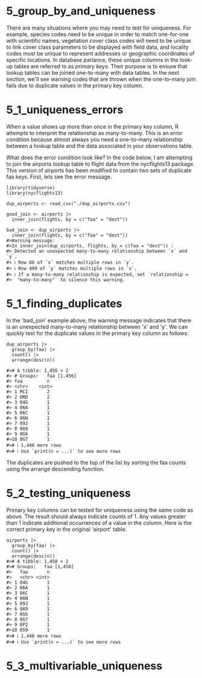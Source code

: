

# 5_group_by_and_uniqueness

There are many situations where you may need to test for uniqueness. For example, species codes need to be unique in order to match one-for-one with scientific names, vegetation cover class codes will need to be unique to link cover class parameters to be displayed with field data, and locality codes must be unique to represent addresses or geographic coordinates of specific locations. In database parlance, these unique columns in the look-up tables are referred to as *primary keys*. Their purpose is to ensure that lookup tables can be joined one-to-many with data tables. In the next section, we'll see warning codes that are thrown when the one-to-many join fails due to duplicate values in the primary key column.

# 5_1_uniqueness_errors

When a value shows up more than once in the primary key column, R attempts to interpret the relationship as many-to-many. This is an error condition because almost always you need a one-to-many relationship between a lookup table and the data associated in your observations table.

What does the error condition look like? In the code below, I am attempting to join the airports lookup table to flight data from the nycflights13 package. This version of airports has been modified to contain two sets of duplicate faa keys. First, lets see the error message.

        
    library(tidyverse)
    library(nycflights13)
        
    dup_airports <- read_csv("./dup_airports.csv")
    
    good_join <- airports |>
      inner_join(flights, by = c("faa" = "dest"))
      
    bad_join <- dup_airports |>
      inner_join(flights, by = c("faa" = "dest"))
    #>Warning message:
    #>In inner_join(dup_airports, flights, by = c(faa = "dest")) :
    #> Detected an unexpected many-to-many relationship between `x` and `y`.
    #> ℹ Row 88 of `x` matches multiple rows in `y`.
    #> ℹ Row 499 of `y` matches multiple rows in `x`.
    #> ℹ If a many-to-many relationship is expected, set `relationship =
    #>  "many-to-many"` to silence this warning.
    
    
# 5_1_finding_duplicates 

In the 'bad_join' example above, the warning message indicates that there is an unexpected many-to-many relationship between 'x' and 'y'. We can quickly test for the duplicate values in the primary key column as follows:

    dup_airports |> 
      group_by(faa) |>
      count() |>
      arrange(desc(n))
  
    #># A tibble: 1,456 × 2
    #> # Groups:   faa [1,456]
    #> faa         n
    #> <chr>    <int>
    #> 1 MCI       2
    #> 2 ORD       2
    #> 3 04G       1
    #> 4 06A       1
    #> 5 06C       1
    #> 6 06N       1
    #> 7 09J       1
    #> 8 0A9       1
    #> 9 0G6       1
    #>10 0G7       1
    #># ℹ 1,446 more rows
    #># ℹ Use `print(n = ...)` to see more rows

The duplicates are pushed to the top of the list by sorting the faa counts using the arrange descending function. 
    
# 5_2_testing_uniqueness

Primary key columns can be tested for uniqueness using the same code as above. The result should always indicate counts of 1. Any values greater than 1 indicate additional occurrences of a value in the column. Here is the correct primary key in the original 'airport' table. 

    airports |> 
      group_by(faa) |>
      count() |>
      arrange(desc(n))
    #># A tibble: 1,458 × 2
    #># Groups:   faa [1,458]
    #>   faa       n
    #>   <chr> <int>
    #> 1 04G       1
    #> 2 06A       1
    #> 3 06C       1
    #> 4 06N       1
    #> 5 09J       1
    #> 6 0A9       1
    #> 7 0G6       1
    #> 8 0G7       1
    #> 9 0P2       1
    #>10 0S9       1
    #># ℹ 1,448 more rows
    #># ℹ Use `print(n = ...)` to see more rows

# 5_3_multivariable_uniqueness